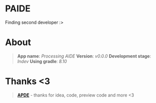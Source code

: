 # PAIDE
Finding second developer :>

# About
> **App name**: _Processing AIDE_
> **Version**: _v0.0.0_
> **Development stage**: _Indev_
> **Using gradle**: _8.10_

# Thanks <3
> [**APDE**](https://github.com/Calsign/APDE.git) - thanks for idea, code, preview code and more <3

